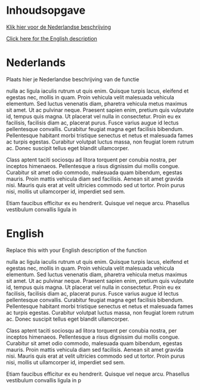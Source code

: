 # Inhoudsopgave 

[Klik hier voor de Nederlandse beschrijving](#Nederlands)

[Click here for the English description](#English)

# Nederlands

Plaats hier je Nederlandse beschrijving van de functie

nulla ac ligula iaculis rutrum ut quis enim. Quisque turpis lacus, eleifend et egestas nec, mollis in quam. Proin vehicula velit malesuada vehicula elementum. Sed luctus venenatis diam, pharetra vehicula metus maximus sit amet. Ut ac pulvinar neque. Praesent sapien enim, pretium quis vulputate id, tempus quis magna. Ut placerat vel nulla in consectetur. Proin eu ex facilisis, facilisis diam ac, placerat purus. Fusce varius augue id lectus pellentesque convallis. Curabitur feugiat magna eget facilisis bibendum. Pellentesque habitant morbi tristique senectus et netus et malesuada fames ac turpis egestas. Curabitur volutpat luctus massa, non feugiat lorem rutrum ac. Donec suscipit tellus eget blandit ullamcorper.

Class aptent taciti sociosqu ad litora torquent per conubia nostra, per inceptos himenaeos. Pellentesque a risus dignissim dui mollis congue. Curabitur sit amet odio commodo, malesuada quam bibendum, egestas mauris. Proin mattis vehicula diam sed facilisis. Aenean sit amet gravida nisi. Mauris quis erat at velit ultricies commodo sed ut tortor. Proin purus nisi, mollis ut ullamcorper id, imperdiet sed sem.

Etiam faucibus efficitur ex eu hendrerit. Quisque vel neque arcu. Phasellus vestibulum convallis ligula in 

# English

Replace this with your English description of the function

nulla ac ligula iaculis rutrum ut quis enim. Quisque turpis lacus, eleifend et egestas nec, mollis in quam. Proin vehicula velit malesuada vehicula elementum. Sed luctus venenatis diam, pharetra vehicula metus maximus sit amet. Ut ac pulvinar neque. Praesent sapien enim, pretium quis vulputate id, tempus quis magna. Ut placerat vel nulla in consectetur. Proin eu ex facilisis, facilisis diam ac, placerat purus. Fusce varius augue id lectus pellentesque convallis. Curabitur feugiat magna eget facilisis bibendum. Pellentesque habitant morbi tristique senectus et netus et malesuada fames ac turpis egestas. Curabitur volutpat luctus massa, non feugiat lorem rutrum ac. Donec suscipit tellus eget blandit ullamcorper.

Class aptent taciti sociosqu ad litora torquent per conubia nostra, per inceptos himenaeos. Pellentesque a risus dignissim dui mollis congue. Curabitur sit amet odio commodo, malesuada quam bibendum, egestas mauris. Proin mattis vehicula diam sed facilisis. Aenean sit amet gravida nisi. Mauris quis erat at velit ultricies commodo sed ut tortor. Proin purus nisi, mollis ut ullamcorper id, imperdiet sed sem.

Etiam faucibus efficitur ex eu hendrerit. Quisque vel neque arcu. Phasellus vestibulum convallis ligula in p
